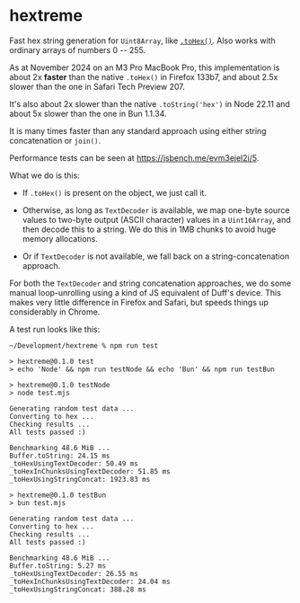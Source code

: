 # hextreme

Fast hex string generation for `Uint8Array`, like [`.toHex()`](https://developer.mozilla.org/en-US/docs/Web/JavaScript/Reference/Global_Objects/Uint8Array/toHex). Also works with ordinary arrays of numbers 0 -- 255.

As at November 2024 on an M3 Pro MacBook Pro, this implementation is about 2x **faster** than the native `.toHex()` in Firefox 133b7, and about 2.5x slower than the one in Safari Tech Preview 207. 

It's also about 2x slower than the native `.toString('hex')` in Node 22.11 and about 5x slower than the one in Bun 1.1.34.

It is many times faster than any standard approach using either string concatenation or `join()`.

Performance tests can be seen at https://jsbench.me/evm3ejel2i/5.

What we do is this:

* If `.toHex()` is present on the object, we just call it.

* Otherwise, as long as `TextDecoder` is available, we map one-byte source values to two-byte output (ASCII character) values in a `Uint16Array`, and then decode this to a string. We do this in 1MB chunks to avoid huge memory allocations.

* Or if `TextDecoder` is not available, we fall back on a string-concatenation approach.

For both the `TextDecoder` and string concatenation approaches, we do some manual loop-unrolling using a kind of JS equivalent of Duff's device. This makes very little difference in Firefox and Safari, but speeds things up considerably in Chrome.

A test run looks like this:

```
~/Development/hextreme % npm run test    

> hextreme@0.1.0 test
> echo 'Node' && npm run testNode && echo 'Bun' && npm run testBun

> hextreme@0.1.0 testNode
> node test.mjs

Generating random test data ...
Converting to hex ...
Checking results ...
All tests passed :)

Benchmarking 48.6 MiB ...
Buffer.toString: 24.15 ms
_toHexUsingTextDecoder: 50.49 ms
_toHexInChunksUsingTextDecoder: 51.85 ms
_toHexUsingStringConcat: 1923.83 ms

> hextreme@0.1.0 testBun
> bun test.mjs

Generating random test data ...
Converting to hex ...
Checking results ...
All tests passed :)

Benchmarking 48.6 MiB ...
Buffer.toString: 5.27 ms
_toHexUsingTextDecoder: 26.55 ms
_toHexInChunksUsingTextDecoder: 24.04 ms
_toHexUsingStringConcat: 388.28 ms
```